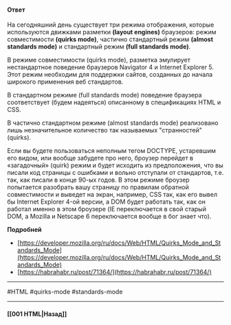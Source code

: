 #### Ответ

На сегодняшний день существует три режима отображения, которые используются движками разметки **(layout engines)** браузеров: режим совместимости **(quirks mode)**, частично стандартный режим **(almost standards mode)** и стандартный режим **(full standards mode)**. 

В режиме совместимости (quirks mode), разметка эмулирует нестандартное поведение браузеров Navigator 4 и Internet Explorer 5. Этот режим необходим для поддержки сайтов, созданных до начала широкого применения веб стандартов. 

В стандартном режиме (full standards mode) поведение браузера соответствует (будем надеяться) описанному в спецификациях HTML и CSS. 

В частично стандартном режиме (almost standards mode) реализовано лишь незначительное количество так называемых "странностей" (quirks).

Если вы будете пользоваться неполным тегом DOCTYPE, устаревшим его видом, или вообще забудете про него, броузер перейдет в «загадочный» (quirk) режим и будет исходить из предположения, что вы писали код страницы с ошибками и вольно отступали от стандартов, т.е. так, как писали в конце 90-ых годов. В этом режиме броузер попытается разобрать вашу страницу по правилам обратной совместимости и выведет на экран, например, CSS так, как его вывел бы Internet Explorer 4-ой версии, а DOM будет работать так, как он работал именно в этом броузере (IE переключается в свой старый DOM, а Mozilla и Netscape 6 переключается вообще в бог знает что).

**Подробней**

- [https://developer.mozilla.org/ru/docs/Web/HTML/Quirks_Mode_and_Standards_Mode](https://developer.mozilla.org/ru/docs/Web/HTML/Quirks_Mode_and_Standards_Mode)
- [https://habrahabr.ru/post/71364/](https://habrahabr.ru/post/71364/)

___
#HTML #quirks-mode #standards-mode

___

#### [[001 HTML|Назад]]